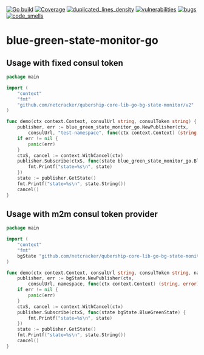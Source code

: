 [![Go build](https://github.com/Netcracker/qubership-core-lib-go-bg-state-monitor/actions/workflows/go-build.yml/badge.svg)](https://github.com/Netcracker/qubership-core-lib-go-bg-state-monitor/actions/workflows/go-build.yml)
[![Coverage](https://sonarcloud.io/api/project_badges/measure?metric=coverage&project=Netcracker_qubership-core-lib-go-bg-state-monitor)](https://sonarcloud.io/summary/overall?id=Netcracker_qubership-core-lib-go-bg-state-monitor)
[![duplicated_lines_density](https://sonarcloud.io/api/project_badges/measure?metric=duplicated_lines_density&project=Netcracker_qubership-core-lib-go-bg-state-monitor)](https://sonarcloud.io/summary/overall?id=Netcracker_qubership-core-lib-go-bg-state-monitor)
[![vulnerabilities](https://sonarcloud.io/api/project_badges/measure?metric=vulnerabilities&project=Netcracker_qubership-core-lib-go-bg-state-monitor)](https://sonarcloud.io/summary/overall?id=Netcracker_qubership-core-lib-go-bg-state-monitor)
[![bugs](https://sonarcloud.io/api/project_badges/measure?metric=bugs&project=Netcracker_qubership-core-lib-go-bg-state-monitor)](https://sonarcloud.io/summary/overall?id=Netcracker_qubership-core-lib-go-bg-state-monitor)
[![code_smells](https://sonarcloud.io/api/project_badges/measure?metric=code_smells&project=Netcracker_qubership-core-lib-go-bg-state-monitor)](https://sonarcloud.io/summary/overall?id=Netcracker_qubership-core-lib-go-bg-state-monitor)

# blue-green-state-monitor-go

## Usage with fixed consul token

```go
package main

import (
	"context"
	"fmt"
	"github.com/netcracker/qubership-core-lib-go-bg-state-monitor/v2"
)

func demo(ctx context.Context, consulUrl string, consulToken string) {
	publisher, err := blue_green_state_monitor_go.NewPublisher(ctx,
		consulUrl, "test-namespace", func(ctx context.Context) (string, error) { return consulToken, nil })
	if err != nil {
		panic(err)
	}
	ctxS, cancel := context.WithCancel(ctx)
	publisher.Subscribe(ctxS, func(state blue_green_state_monitor_go.BlueGreenState) {
		fmt.Printf("state=%s\n", state)
	})
	state := publisher.GetState()
	fmt.Printf("state=%s\n", state.String())
	cancel()
}
```

## Usage with m2m consul token provider
```go
package main

import (
	"context"
	"fmt"
	bgState "github.com/netcracker/qubership-core-lib-go-bg-state-monitor/v2"
)

func demo(ctx context.Context, consulUrl string, consulToken string, namespace string) {
	publisher, err := bgState.NewPublisher(ctx,
		consulUrl, namespace, func(ctx context.Context) (string, error) { return consulToken, nil })
	if err != nil {
		panic(err)
	}
	ctxS, cancel := context.WithCancel(ctx)
	publisher.Subscribe(ctxS, func(state bgState.BlueGreenState) {
		fmt.Printf("state=%s\n", state)
	})
	state := publisher.GetState()
	fmt.Printf("state=%s\n", state.String())
	cancel()
}
```